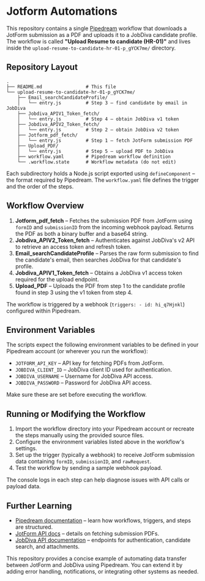 # Jotform Automations

This repository contains a single [Pipedream](https://pipedream.com/) workflow that downloads a JotForm submission as a PDF and uploads it to a JobDiva candidate profile. The workflow is called **"Upload Resume to candidate (HR-01)"** and lives inside the `upload-resume-to-candidate-hr-01-p_gYCK7me/` directory.

## Repository Layout

```
.
├── README.md                # This file
└── upload-resume-to-candidate-hr-01-p_gYCK7me/
    ├── Email_searchCandidateProfile/
    │   └── entry.js         # Step 3 – find candidate by email in JobDiva
    ├── Jobdiva_APIV1_Token_fetch/
    │   └── entry.js         # Step 4 – obtain JobDiva v1 token
    ├── Jobdiva_APIV2_Token_fetch/
    │   └── entry.js         # Step 2 – obtain JobDiva v2 token
    ├── Jotform_pdf_fetch/
    │   └── entry.js         # Step 1 – fetch JotForm submission PDF
    ├── Upload_PDF/
    │   └── entry.js         # Step 5 – upload PDF to JobDiva
    ├── workflow.yaml        # Pipedream workflow definition
    └── .workflow.state      # Workflow metadata (do not edit)
```

Each subdirectory holds a Node.js script exported using `defineComponent` – the format required by Pipedream. The `workflow.yaml` file defines the trigger and the order of the steps.

## Workflow Overview

1. **Jotform_pdf_fetch** – Fetches the submission PDF from JotForm using `formID` and `submissionID` from the incoming webhook payload. Returns the PDF as both a binary buffer and a base64 string.
2. **Jobdiva_APIV2_Token_fetch** – Authenticates against JobDiva's v2 API to retrieve an access token and refresh token.
3. **Email_searchCandidateProfile** – Parses the raw form submission to find the candidate's email, then searches JobDiva for that candidate's profile.
4. **Jobdiva_APIV1_Token_fetch** – Obtains a JobDiva v1 access token required for the upload endpoint.
5. **Upload_PDF** – Uploads the PDF from step 1 to the candidate profile found in step 3 using the v1 token from step 4.

The workflow is triggered by a webhook (`triggers: - id: hi_q7Hjnkl`) configured within Pipedream.

## Environment Variables

The scripts expect the following environment variables to be defined in your Pipedream account (or wherever you run the workflow):

- `JOTFORM_API_KEY` – API key for fetching PDFs from JotForm.
- `JOBDIVA_CLIENT_ID` – JobDiva client ID used for authentication.
- `JOBDIVA_USERNAME` – Username for JobDiva API access.
- `JOBDIVA_PASSWORD` – Password for JobDiva API access.

Make sure these are set before executing the workflow.

## Running or Modifying the Workflow

1. Import the workflow directory into your Pipedream account or recreate the steps manually using the provided source files.
2. Configure the environment variables listed above in the workflow's settings.
3. Set up the trigger (typically a webhook) to receive JotForm submission data containing `formID`, `submissionID`, and `rawRequest`.
4. Test the workflow by sending a sample webhook payload.

The console logs in each step can help diagnose issues with API calls or payload data.

## Further Learning

- [Pipedream documentation](https://pipedream.com/docs/) – learn how workflows, triggers, and steps are structured.
- [JotForm API docs](https://api.jotform.com/docs/) – details on fetching submission PDFs.
- [JobDiva API documentation](https://www.jobdiva.com/) – endpoints for authentication, candidate search, and attachments.

This repository provides a concise example of automating data transfer between JotForm and JobDiva using Pipedream. You can extend it by adding error handling, notifications, or integrating other systems as needed.
